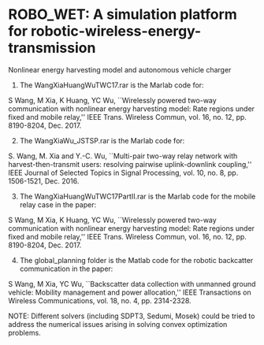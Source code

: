 # ROBO_WET: A simulation platform for robotic-wireless-energy-transmission
Nonlinear energy harvesting model and autonomous vehicle charger

1. The WangXiaHuangWuTWC17.rar is the Marlab code for:

S Wang, M Xia, K Huang, YC Wu, 
``Wirelessly powered two-way communication with nonlinear energy harvesting model: Rate regions under fixed and mobile relay,'' 
IEEE Trans. Wireless Commun, vol. 16, no. 12, pp. 8190-8204, Dec. 2017.

2. The WangXiaWu_JSTSP.rar is the Marlab code for:

S. Wang, M. Xia and Y.-C. Wu, 
``Multi-pair two-way relay network with harvest-then-transmit users: resolving pairwise uplink-downlink coupling,'' 
IEEE Journal of Selected Topics in Signal Processing, vol. 10, no. 8, pp. 1506-1521, Dec. 2016.

3. The WangXiaHuangWuTWC17PartII.rar is the Marlab code for the mobile relay case in the paper:

S Wang, M Xia, K Huang, YC Wu, 
``Wirelessly powered two-way communication with nonlinear energy harvesting model: Rate regions under fixed and mobile relay,'' 
IEEE Trans. Wireless Commun, vol. 16, no. 12, pp. 8190-8204, Dec. 2017.

4. The global_planning folder is the Matlab code for the robotic backcatter communication in the paper:

S Wang, M Xia, YC Wu,
``Backscatter data collection with unmanned ground vehicle: Mobility management and power allocation,''
IEEE Transactions on Wireless Communications, vol. 18, no. 4, pp. 2314-2328.

NOTE: Different solvers (including SDPT3, Sedumi, Mosek) could be tried to address the numerical issues arising in solving convex optimization problems. 

